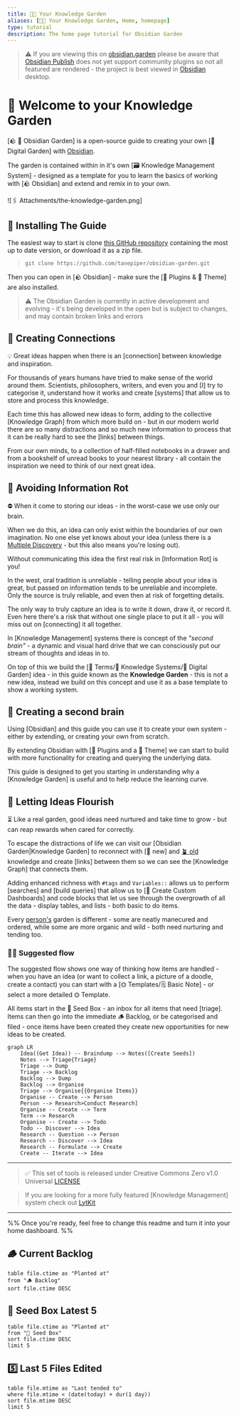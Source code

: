 ```yaml
---
title: 👩‍🌾 Your Knowledge Garden
aliases: [🧑‍🌾 Your Knowledge Garden, Home, homepage]
type: tutorial
description: The home page tutorial for Obsidian Garden
---
```


> ⚠️ If you are viewing this on [obsidian.garden](https://obsidian.garden) please be aware that [Obsidian Publish](https://help.obsidian.md/Plugins/Publish) does not yet support community plugins so not all featured are rendered - the project is best viewed in [Obsidian](https://obsidian.md) desktop.

# 👋 Welcome to your Knowledge Garden

[🪨  🌳  Obsidian Garden] is a open-source guide to creating your own [🌳  Digital Garden] with [Obsidian](https://obsidian.md).

The garden is contained within in it's own [🗃  Knowledge Management System] - designed as a template for you to learn the basics of working with [🪨  Obsidian] and extend and remix in to your own.

![🖇 Attachments/the-knowledge-garden.png]

## 💾 Installing The Guide

The easiest way to start is clone [this GitHub repository](https://github.com/tanepiper/obsidian-garden) containing the most up to date version, or download it as a zip file.

> `git clone https://github.com/tanepiper/obsidian-garden.git`

Then you can open in [🪨 Obsidian] - make sure the [🔌  Plugins & 🌈  Theme] are also installed.

> ⚠️ The Obsidian Garden is currently in active development and evolving - it's being developed in the open but is subject to changes, and may contain broken links and errors

## 🔗 Creating Connections

💡 Great ideas happen when there is an [connection] between knowledge and inspiration.

For thousands of years humans have tried to make sense of the world around them. Scientists, philosophers, writers, and even you and [I] try to categorise it, understand how it works and create [systems] that allow us to store and process this knowledge.

Each time this has allowed new ideas to form, adding to the collective [Knowledge Graph] from which more build on - but in our modern world there are so many distractions and so much new information to process that it can be really hard to see the [links] between things.

From our own minds, to a collection of half-filled notebooks in a drawer and from a bookshelf of unread books to your nearest library - all contain the inspiration we need to think of our next great idea.

## 💩 Avoiding Information Rot

⛔️ When it come to storing our ideas - in the worst-case we use only our brain.

When we do this, an idea can only exist within the boundaries of our own imagination. No one else yet knows about your idea (unless there is a [Multiple Discovery](https://en.wikipedia.org/wiki/Multiple_discovery) - but this also means you're losing out).

Without communicating this idea the first real risk in [Information Rot] is you!

In the west, oral tradition is unreliable - telling people about your idea is great, but passed on information tends to be unreliable and incomplete. Only the source is truly reliable, and even then at risk of forgetting details.

The only way to truly capture an idea is to write it down, draw it, or record it. Even here there's a risk that without one single place to put it all - you will miss out on [connecting] it all together.

In [Knowledge Management] systems there is concept of the _"second brain"_ - a dynamic and visual hard drive that we can consciously put our stream of thoughts and ideas in to.

On top of this we build the [📇 Terms/🧠 Knowledge Systems/🌳 Digital Garden] idea - in this guide known as the **Knowledge Garden** - this is not a new idea, instead we build on this concept and use it as a base template to show a working system.

## 🧠 Creating a second brain

Using [Obsidian] and this guide you can use it to create your own system - either by extending, or creating your own from scratch.

By extending Obsidian with [🔌 Plugins and a 🌈 Theme] we can start to build with more functionality for creating and querying the underlying data.

This guide is designed to get you starting in understanding why a [Knowledge Garden] is useful and to help reduce the learning curve.

## 🌺 Letting Ideas Flourish

⏳ Like a real garden, good ideas need nurtured and take time to grow - but can reap rewards when cared for correctly.

To escape the distractions of life we can visit our [Obsidian Garden|Knowledge Garden] to reconnect with [🌱 new] and [🪴 old](-grow-room.md) knowledge and create [links] between them so we can see the [Knowledge Graph] that connects them.

Adding enhanced richness with `#tags` and `Variables::` allows us to perform [searches] and [build queries] that allow us to [🎯 Create Custom Dashboards] and code blocks that let us see through the overgrowth of all the data - display tables, and lists - both basic to do items.

Every [person's](-people.md) garden is different - some are neatly manecured and ordered, while some are more organic and wild - both need nurturing and tending too.

### 🏄‍♂️ Suggested flow

The suggested flow shows one way of thinking how items are handled - when you have an idea (or want to collect a link, a picture of a doodle, create a contact) you can start with a [⏣ Templates/🗒 Basic Note] - or select a more detailed ⏣ Template.

All items start in the 🌱 Seed Box - an inbox for all items that need [triage].  Items can then go into the immediate 🪵 Backlog, or be categorised and filed - once items have been created they create new opportunities for new ideas to be created.

```mermaid
graph LR
	Idea((Get Idea)) -- Braindump --> Notes([Create Seeds])
	Notes --> Triage{Triage}
	Triage --> Dump
	Triage --> Backlog
	Backlog --> Dump
	Backlog --> Organise
	Triage --> Organise{{Organise Items}}
	Organise -- Create --> Person
	Person --> Research>Conduct Research]
	Organise -- Create --> Term
	Term --> Research
	Organise -- Create --> Todo
	Todo -- Discover --> Idea
	Research -- Question --> Person
	Research -- Discover --> Idea
	Research -- Formulate --> Create
	Create -- Iterate --> Idea
```

---

> ✅ This set of tools is released under Creative Commons Zero v1.0 Universal [LICENSE](license.md)

> If you are looking for a more fully featured [Knowledge Management] system check out [LytKit](https://publish.obsidian.md/lyt-kit/_Start+Here)

---

%%
Once you're ready, feel free to change this readme and turn it into your home dashboard.
%%

## 🪵 Current Backlog

```dataview
table file.ctime as "Planted at" 
from "🪵 Backlog"
sort file.ctime DESC
```

## 🌱 Seed Box Latest 5

```dataview
table file.ctime as "Planted at" 
from "🌱 Seed Box"
sort file.ctime DESC
limit 5
```

## 5️⃣ Last 5 Files Edited

```dataview
table file.mtime as "Last tended to"
where file.mtime < (date(today) + dur(1 day))
sort file.mtime DESC
limit 5
```
